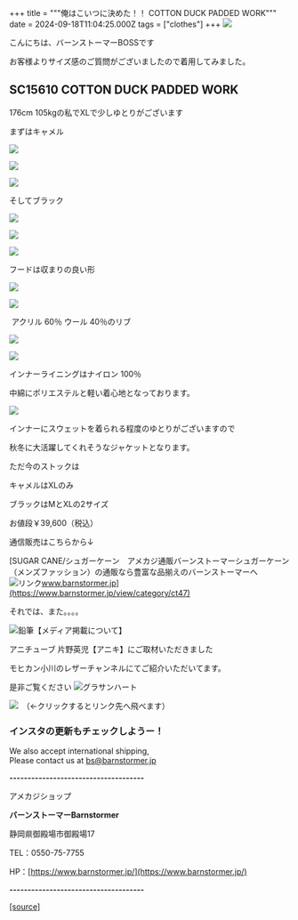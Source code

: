 +++
title = """俺はこいつに決めた！！ COTTON DUCK PADDED WORK"""
date = 2024-09-18T11:04:25.000Z
tags = ["clothes"]
+++
[![](https://stat.ameba.jp/user_images/20231023/16/barnstormer-go/b2/03/p/o0420015015354743273.png)](https://ameblo.jp/barnstormer-go/entry-12825670498.html)

こんにちは、バーンストーマーBOSSです

お客様よりサイズ感のご質問がございましたので着用してみました。

SC15610 COTTON DUCK PADDED WORK
-------------------------------

176cm 105kgの私でXLで少しゆとりがございます

まずはキャメル

[![](https://stat.ameba.jp/user_images/20240918/16/barnstormer-go/f1/34/j/o0500075015487808890.jpg)](https://stat.ameba.jp/user_images/20240918/16/barnstormer-go/f1/34/j/o0500075015487808890.jpg)

[![](https://stat.ameba.jp/user_images/20240918/16/barnstormer-go/f9/b3/j/o0500075015487808892.jpg)](https://stat.ameba.jp/user_images/20240918/16/barnstormer-go/f9/b3/j/o0500075015487808892.jpg)

[![](https://stat.ameba.jp/user_images/20240918/16/barnstormer-go/2a/38/j/o0500075015487808896.jpg)](https://stat.ameba.jp/user_images/20240918/16/barnstormer-go/2a/38/j/o0500075015487808896.jpg)

そしてブラック

[![](https://stat.ameba.jp/user_images/20240918/16/barnstormer-go/3c/d4/j/o0500075015487808868.jpg)](https://stat.ameba.jp/user_images/20240918/16/barnstormer-go/3c/d4/j/o0500075015487808868.jpg)

[![](https://stat.ameba.jp/user_images/20240918/16/barnstormer-go/14/09/j/o0500075015487808870.jpg)](https://stat.ameba.jp/user_images/20240918/16/barnstormer-go/14/09/j/o0500075015487808870.jpg)

[![](https://stat.ameba.jp/user_images/20240918/16/barnstormer-go/00/94/j/o0500075015487808874.jpg)](https://stat.ameba.jp/user_images/20240918/16/barnstormer-go/00/94/j/o0500075015487808874.jpg)

フードは収まりの良い形

[![](https://stat.ameba.jp/user_images/20240918/16/barnstormer-go/74/ea/j/o0500075015487808876.jpg)](https://stat.ameba.jp/user_images/20240918/16/barnstormer-go/74/ea/j/o0500075015487808876.jpg)

[![](https://stat.ameba.jp/user_images/20240918/16/barnstormer-go/a7/8f/j/o0750050015487808885.jpg)](https://stat.ameba.jp/user_images/20240918/16/barnstormer-go/a7/8f/j/o0750050015487808885.jpg)

 アクリル 60％ ウール 40％のリブ

[![](https://stat.ameba.jp/user_images/20240918/16/barnstormer-go/44/33/j/o0500075015487808879.jpg)](https://stat.ameba.jp/user_images/20240918/16/barnstormer-go/44/33/j/o0500075015487808879.jpg)

[![](https://stat.ameba.jp/user_images/20240918/16/barnstormer-go/da/32/j/o0500075015487808883.jpg)](https://stat.ameba.jp/user_images/20240918/16/barnstormer-go/da/32/j/o0500075015487808883.jpg)

インナーライニングはナイロン 100％

中綿にポリエステルと軽い着心地となっております。

[![](https://stat.ameba.jp/user_images/20240918/16/barnstormer-go/62/9c/j/o0500075015487808886.jpg)](https://stat.ameba.jp/user_images/20240918/16/barnstormer-go/62/9c/j/o0500075015487808886.jpg)

インナーにスウェットを着られる程度のゆとりがございますので

秋冬に大活躍してくれそうなジャケットとなります。

ただ今のストックは

キャメルはXLのみ

ブラックはMとXLの2サイズ

お値段￥39,600（税込）

通信販売はこちらから↓

[SUGAR CANE/シュガーケーン　アメカジ通販バーンストーマーシュガーケーン（メンズファッション）の通販なら豊富な品揃えのバーンストーマーへ![リンク](https://c.stat100.ameba.jp/ameblo/symbols/v3.20.0/svg/gray/editor_link.svg)www.barnstormer.jp](https://www.barnstormer.jp/view/category/ct47)

それでは、また。。。。

![鉛筆](https://stat100.ameba.jp/blog/ucs/img/char/char3/519.png)【メディア掲載について】

アニチューブ 片野英児【アニキ】にご取材いただきました

モヒカン小川のレザーチャンネルにてご紹介いただいてます。

是非ご覧ください ![グラサンハート](https://stat100.ameba.jp/blog/ucs/img/char/char3/148.png)

[![](https://stat.ameba.jp/user_images/20230412/16/barnstormer-go/6a/23/p/o0108010815269242493.png)](https://www.instagram.com/barnstormer_daily/)　（←クリックするとリンク先へ飛べます）

### インスタの更新もチェックしようー！

We also accept international shipping,  
Please contact us at bs@barnstormer.jp

**\-------------------------------------**

アメカジショップ

**バーンストーマーBarnstormer**

静岡県御殿場市御殿場17

TEL：0550-75-7755

HP：[https://www.barnstormer.jp/](https://www.barnstormer.jp/)

**\-------------------------------------**

[[source]](https://ameblo.jp/barnstormer-go/entry-12868039105.html)
